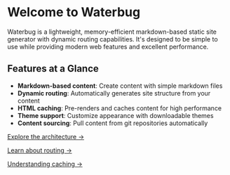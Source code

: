 # Welcome to Waterbug

Waterbug is a lightweight, memory-efficient markdown-based static site generator with dynamic routing capabilities. It's designed to be simple to use while providing modern web features and excellent performance.

## Features at a Glance

- **Markdown-based content**: Create content with simple markdown files
- **Dynamic routing**: Automatically generates site structure from your content
- **HTML caching**: Pre-renders and caches content for high performance
- **Theme support**: Customize appearance with downloadable themes
- **Content sourcing**: Pull content from git repositories automatically


[Explore the architecture →](/About/architecture)

[Learn about routing →](/About/routing)

[Understanding caching →](/About/caching)

